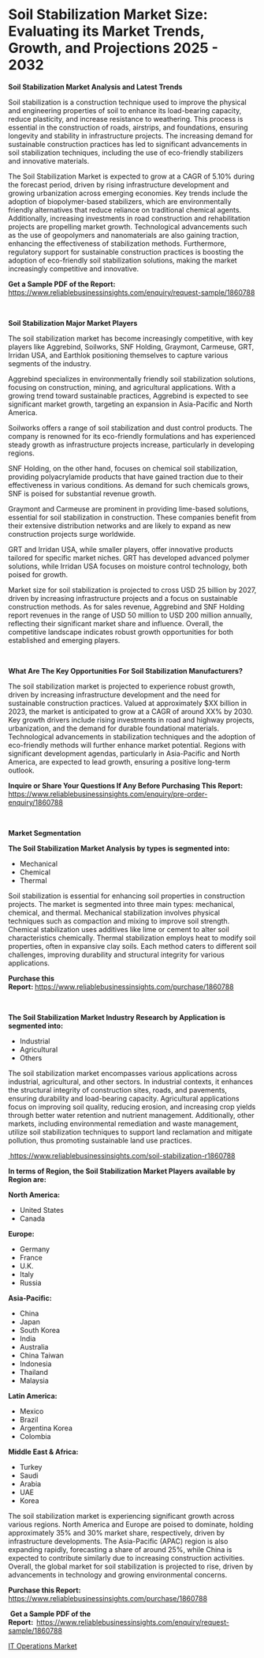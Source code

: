 <p><h1>Soil Stabilization Market Size: Evaluating its Market Trends, Growth, and Projections 2025 - 2032</h1></p><p><strong>Soil Stabilization Market Analysis and Latest Trends</strong></p>
<p><p>Soil stabilization is a construction technique used to improve the physical and engineering properties of soil to enhance its load-bearing capacity, reduce plasticity, and increase resistance to weathering. This process is essential in the construction of roads, airstrips, and foundations, ensuring longevity and stability in infrastructure projects. The increasing demand for sustainable construction practices has led to significant advancements in soil stabilization techniques, including the use of eco-friendly stabilizers and innovative materials.</p><p>The Soil Stabilization Market is expected to grow at a CAGR of 5.10% during the forecast period, driven by rising infrastructure development and growing urbanization across emerging economies. Key trends include the adoption of biopolymer-based stabilizers, which are environmentally friendly alternatives that reduce reliance on traditional chemical agents. Additionally, increasing investments in road construction and rehabilitation projects are propelling market growth. Technological advancements such as the use of geopolymers and nanomaterials are also gaining traction, enhancing the effectiveness of stabilization methods. Furthermore, regulatory support for sustainable construction practices is boosting the adoption of eco-friendly soil stabilization solutions, making the market increasingly competitive and innovative.</p></p>
<p><strong>Get a Sample PDF of the Report:&nbsp;</strong> <a href="https://www.reliablebusinessinsights.com/enquiry/request-sample/1860788?utm_campaign=2289&utm_medium=2&utm_source=Github&utm_content=ia&utm_term=09032025&utm_id=soil-stabilization">https://www.reliablebusinessinsights.com/enquiry/request-sample/1860788</a></p>
<p>&nbsp;</p>
<p><strong>Soil Stabilization Major Market Players</strong></p>
<p><p>The soil stabilization market has become increasingly competitive, with key players like Aggrebind, Soilworks, SNF Holding, Graymont, Carmeuse, GRT, Irridan USA, and Earthlok positioning themselves to capture various segments of the industry. </p><p>Aggrebind specializes in environmentally friendly soil stabilization solutions, focusing on construction, mining, and agricultural applications. With a growing trend toward sustainable practices, Aggrebind is expected to see significant market growth, targeting an expansion in Asia-Pacific and North America. </p><p>Soilworks offers a range of soil stabilization and dust control products. The company is renowned for its eco-friendly formulations and has experienced steady growth as infrastructure projects increase, particularly in developing regions. </p><p>SNF Holding, on the other hand, focuses on chemical soil stabilization, providing polyacrylamide products that have gained traction due to their effectiveness in various conditions. As demand for such chemicals grows, SNF is poised for substantial revenue growth.</p><p>Graymont and Carmeuse are prominent in providing lime-based solutions, essential for soil stabilization in construction. These companies benefit from their extensive distribution networks and are likely to expand as new construction projects surge worldwide.</p><p>GRT and Irridan USA, while smaller players, offer innovative products tailored for specific market niches. GRT has developed advanced polymer solutions, while Irridan USA focuses on moisture control technology, both poised for growth.</p><p>Market size for soil stabilization is projected to cross USD 25 billion by 2027, driven by increasing infrastructure projects and a focus on sustainable construction methods. As for sales revenue, Aggrebind and SNF Holding report revenues in the range of USD 50 million to USD 200 million annually, reflecting their significant market share and influence. Overall, the competitive landscape indicates robust growth opportunities for both established and emerging players.</p></p>
<p>&nbsp;</p>
<p><strong>What Are The Key Opportunities For Soil Stabilization Manufacturers?</strong></p>
<p><p>The soil stabilization market is projected to experience robust growth, driven by increasing infrastructure development and the need for sustainable construction practices. Valued at approximately $XX billion in 2023, the market is anticipated to grow at a CAGR of around XX% by 2030. Key growth drivers include rising investments in road and highway projects, urbanization, and the demand for durable foundational materials. Technological advancements in stabilization techniques and the adoption of eco-friendly methods will further enhance market potential. Regions with significant development agendas, particularly in Asia-Pacific and North America, are expected to lead growth, ensuring a positive long-term outlook.</p></p>
<p><strong>Inquire or Share Your Questions If Any Before Purchasing This Report:</strong> <a href="https://www.reliablebusinessinsights.com/enquiry/pre-order-enquiry/1860788?utm_campaign=2289&utm_medium=2&utm_source=Github&utm_content=ia&utm_term=09032025&utm_id=soil-stabilization">https://www.reliablebusinessinsights.com/enquiry/pre-order-enquiry/1860788</a></p>
<p>&nbsp;</p>
<p><strong>Market Segmentation</strong></p>
<p><strong>The Soil Stabilization Market Analysis by types is segmented into:</strong></p>
<p><ul><li>Mechanical</li><li>Chemical</li><li>Thermal</li></ul></p>
<p><p>Soil stabilization is essential for enhancing soil properties in construction projects. The market is segmented into three main types: mechanical, chemical, and thermal. Mechanical stabilization involves physical techniques such as compaction and mixing to improve soil strength. Chemical stabilization uses additives like lime or cement to alter soil characteristics chemically. Thermal stabilization employs heat to modify soil properties, often in expansive clay soils. Each method caters to different soil challenges, improving durability and structural integrity for various applications.</p></p>
<p><strong>Purchase this Report:&nbsp;</strong><a href="https://www.reliablebusinessinsights.com/purchase/1860788?utm_campaign=2289&utm_medium=2&utm_source=Github&utm_content=ia&utm_term=09032025&utm_id=soil-stabilization">https://www.reliablebusinessinsights.com/purchase/1860788</a></p>
<p>&nbsp;</p>
<p><strong>The Soil Stabilization Market Industry Research by Application is segmented into:</strong></p>
<p><ul><li>Industrial</li><li>Agricultural</li><li>Others</li></ul></p>
<p><p>The soil stabilization market encompasses various applications across industrial, agricultural, and other sectors. In industrial contexts, it enhances the structural integrity of construction sites, roads, and pavements, ensuring durability and load-bearing capacity. Agricultural applications focus on improving soil quality, reducing erosion, and increasing crop yields through better water retention and nutrient management. Additionally, other markets, including environmental remediation and waste management, utilize soil stabilization techniques to support land reclamation and mitigate pollution, thus promoting sustainable land use practices.</p></p>
<p><a href="https://www.reliablebusinessinsights.com/soil-stabilization-r1860788?utm_campaign=2289&utm_medium=2&utm_source=Github&utm_content=ia&utm_term=09032025&utm_id=soil-stabilization">&nbsp;https://www.reliablebusinessinsights.com/soil-stabilization-r1860788</a></p>
<p><strong>In terms of Region, the Soil Stabilization Market Players available by Region are:</strong></p>
<p>
    <p> <strong> North America: </strong>
        <ul>
            <li>United States</li>
            <li>Canada</li>
        </ul>
        </p> 
    <p> <strong> Europe: </strong>
        <ul>
            <li>Germany</li>
            <li>France</li>
            <li>U.K.</li>
            <li>Italy</li>
            <li>Russia</li>
        </ul>
        </p> 
    <p> <strong> Asia-Pacific: </strong>
        <ul>
            <li>China</li>
            <li>Japan</li>
            <li>South Korea</li>
            <li>India</li>
            <li>Australia</li>
            <li>China Taiwan</li>
            <li>Indonesia</li>
            <li>Thailand</li>
            <li>Malaysia</li>
        </ul>
        </p> 
    <p> <strong> Latin America: </strong>
        <ul>
            <li>Mexico</li>
            <li>Brazil</li>
            <li>Argentina Korea</li>
            <li>Colombia</li>
        </ul>
        </p> 
    <p> <strong> Middle East & Africa: </strong>
        <ul>
            <li>Turkey</li>
            <li>Saudi</li>
            <li>Arabia</li>
            <li>UAE</li>
            <li>Korea</li>
        </ul>
    </p>
    </p>
<p><p>The soil stabilization market is experiencing significant growth across various regions. North America and Europe are poised to dominate, holding approximately 35% and 30% market share, respectively, driven by infrastructure developments. The Asia-Pacific (APAC) region is also expanding rapidly, forecasting a share of around 25%, while China is expected to contribute similarly due to increasing construction activities. Overall, the global market for soil stabilization is projected to rise, driven by advancements in technology and growing environmental concerns.</p></p>
<p><strong>Purchase this Report: </strong><a href="https://www.reliablebusinessinsights.com/purchase/1860788?utm_campaign=2289&utm_medium=2&utm_source=Github&utm_content=ia&utm_term=09032025&utm_id=soil-stabilization">https://www.reliablebusinessinsights.com/purchase/1860788</a></p>
<p>&nbsp;<strong>Get a Sample PDF of the Report:&nbsp;&nbsp;</strong><a href="https://www.reliablebusinessinsights.com/enquiry/request-sample/1860788?utm_campaign=2289&utm_medium=2&utm_source=Github&utm_content=ia&utm_term=09032025&utm_id=soil-stabilization">https://www.reliablebusinessinsights.com/enquiry/request-sample/1860788</a></p>
<p><strong></strong></p>
<p><p><a href="https://github.com/norbeludie83/Market-Research-Report-List-1/blob/main/it-operations-market.md?utm_campaign=2289&utm_medium=2&utm_source=Github&utm_content=ia&utm_term=09032025&utm_id=soil-stabilization">IT Operations Market</a></p></p>